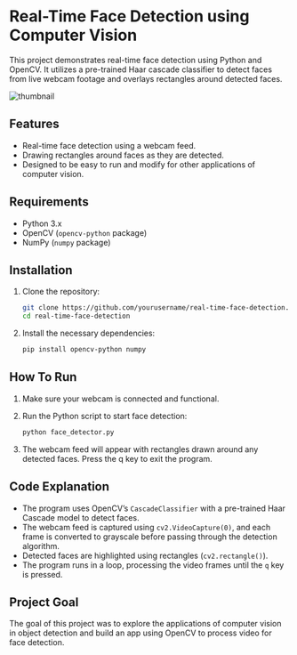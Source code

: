 # Real-Time Face Detection using Computer Vision

This project demonstrates real-time face detection using Python and OpenCV. It utilizes a pre-trained Haar cascade classifier to detect faces from live webcam footage and overlays rectangles around detected faces.

![thumbnail](https://github.com/tunde262/face_detector_opencv/blob/main/assets/thumbnail.png?raw=true)

## Features
- Real-time face detection using a webcam feed.
- Drawing rectangles around faces as they are detected.
- Designed to be easy to run and modify for other applications of computer vision.

## Requirements
- Python 3.x
- OpenCV (`opencv-python` package)
- NumPy (`numpy` package)

## Installation

1. Clone the repository:

   ```bash
   git clone https://github.com/yourusername/real-time-face-detection.git
   cd real-time-face-detection

2. Install the necessary dependencies:

   ```bash
   pip install opencv-python numpy

## How To Run

1. Make sure your webcam is connected and functional.

2. Run the Python script to start face detection:
   
   ```bash
   python face_detector.py

3. The webcam feed will appear with rectangles drawn around any detected faces. Press the q key to exit the program.

## Code Explanation
- The program uses OpenCV’s `CascadeClassifier` with a pre-trained Haar Cascade model to detect faces.
- The webcam feed is captured using `cv2.VideoCapture(0)`, and each frame is converted to grayscale before passing through the detection algorithm.
- Detected faces are highlighted using rectangles (`cv2.rectangle()`).
- The program runs in a loop, processing the video frames until the `q` key is pressed.

## Project Goal

The goal of this project was to explore the applications of computer vision in object detection and build an app using OpenCV to process video for face detection.
